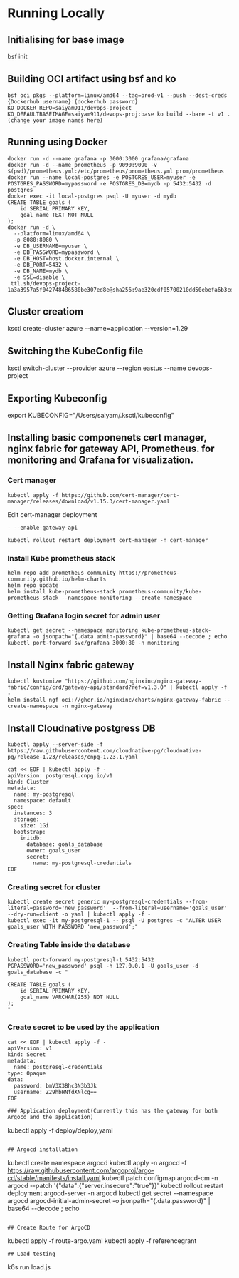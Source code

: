 # Running Locally 
## Initialising for base image
bsf init 
## Building OCI artifact using bsf and ko
```
bsf oci pkgs --platform=linux/amd64 --tag=prod-v1 --push --dest-creds {Dockerhub username}:{dockerhub password}
KO_DOCKER_REPO=saiyam911/devops-project KO_DEFAULTBASEIMAGE=saiyam911/devops-proj:base ko build --bare -t v1 . (change your image names here)
```
## Running using Docker
```
docker run -d --name grafana -p 3000:3000 grafana/grafana
docker run -d --name prometheus -p 9090:9090 -v $(pwd)/prometheus.yml:/etc/prometheus/prometheus.yml prom/prometheus
docker run --name local-postgres -e POSTGRES_USER=myuser -e POSTGRES_PASSWORD=mypassword -e POSTGRES_DB=mydb -p 5432:5432 -d postgres
docker exec -it local-postgres psql -U myuser -d mydb
CREATE TABLE goals (
    id SERIAL PRIMARY KEY,
    goal_name TEXT NOT NULL
);
docker run -d \
  --platform=linux/amd64 \
  -p 8080:8080 \
  -e DB_USERNAME=myuser \
  -e DB_PASSWORD=mypassword \
  -e DB_HOST=host.docker.internal \
  -e DB_PORT=5432 \
  -e DB_NAME=mydb \
  -e SSL=disable \
 ttl.sh/devops-project-1a3a3957a5f042748486580be307ed8e@sha256:9ae320cdf05700210dd50ebefa6b3cd4a11ca2feaad1946f6715e0ec725bda62
```

## Cluster creatiom 
ksctl create-cluster azure --name=application --version=1.29

## Switching the KubeConfig file 
ksctl switch-cluster --provider azure --region eastus --name devops-project

## Exporting Kubeconfig
export KUBECONFIG="/Users/saiyam/.ksctl/kubeconfig"                     

## Installing basic componenets cert manager, nginx fabric for gateway API, Prometheus. for monitoring and Grafana for visualization. 
### Cert manager
```
kubectl apply -f https://github.com/cert-manager/cert-manager/releases/download/v1.15.3/cert-manager.yaml
```
Edit cert-manager deployment 
```
- --enable-gateway-api
```
`kubectl rollout restart deployment cert-manager -n cert-manager`

### Install Kube prometheus stack
```
helm repo add prometheus-community https://prometheus-community.github.io/helm-charts
helm repo update
helm install kube-prometheus-stack prometheus-community/kube-prometheus-stack --namespace monitoring --create-namespace

```
### Getting Grafana login secret for admin user

```
kubectl get secret --namespace monitoring kube-prometheus-stack-grafana -o jsonpath="{.data.admin-password}" | base64 --decode ; echo
kubectl port-forward svc/grafana 3000:80 -n monitoring
```

## Install Nginx fabric gateway
```
kubectl kustomize "https://github.com/nginxinc/nginx-gateway-fabric/config/crd/gateway-api/standard?ref=v1.3.0" | kubectl apply -f -
helm install ngf oci://ghcr.io/nginxinc/charts/nginx-gateway-fabric --create-namespace -n nginx-gateway
```


## Install Cloudnative postgress DB 
```
kubectl apply --server-side -f https://raw.githubusercontent.com/cloudnative-pg/cloudnative-pg/release-1.23/releases/cnpg-1.23.1.yaml
```
```
cat << EOF | kubectl apply -f -
apiVersion: postgresql.cnpg.io/v1
kind: Cluster
metadata:
  name: my-postgresql
  namespace: default
spec:
  instances: 3
  storage:
    size: 1Gi
  bootstrap:
    initdb:
      database: goals_database
      owner: goals_user
      secret:
        name: my-postgresql-credentials
EOF        
```
### Creating secret for cluster
```
kubectl create secret generic my-postgresql-credentials --from-literal=password='new_password'  --from-literal=username='goals_user'  --dry-run=client -o yaml | kubectl apply -f -
kubectl exec -it my-postgresql-1 -- psql -U postgres -c "ALTER USER goals_user WITH PASSWORD 'new_password';"
```

### Creating Table inside the database
```
kubectl port-forward my-postgresql-1 5432:5432
PGPASSWORD='new_password' psql -h 127.0.0.1 -U goals_user -d goals_database -c "

CREATE TABLE goals (
    id SERIAL PRIMARY KEY,
    goal_name VARCHAR(255) NOT NULL
);
"
```

### Create secret to be used by the application 
```
cat << EOF | kubectl apply -f - 
apiVersion: v1
kind: Secret
metadata:
  name: postgresql-credentials
type: Opaque
data:
  password: bmV3X3Bhc3N3b3Jk
  username: Z29hbHNfdXNlcg==
EOF
```

```
### Application deployment(Currently this has the gateway for both Argocd and the application)
```
kubectl apply -f deploy/deploy,yaml
```

## Argocd installation 
```
kubectl create namespace argocd
kubectl apply -n argocd -f https://raw.githubusercontent.com/argoproj/argo-cd/stable/manifests/install.yaml
kubectl patch configmap argocd-cm -n argocd --patch '{"data":{"server.insecure":"true"}}'
kubectl rollout restart deployment argocd-server -n argocd
kubectl get secret --namespace argocd argocd-initial-admin-secret -o jsonpath="{.data.password}" | base64 --decode ; echo 
```

## Create Route for ArgoCD 
```
kubectl apply -f route-argo.yaml
kubectl apply -f referencegrant
```
## Load testing 
```
k6s run load.js
```
